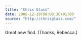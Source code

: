 ```yaml
---
title: "Chris Glass"
date: 2008-12-10T00:00:36+01:00
source: "http://chrisglass.com/"
---
```


Great new find. (Thanks, Rebecca.)
